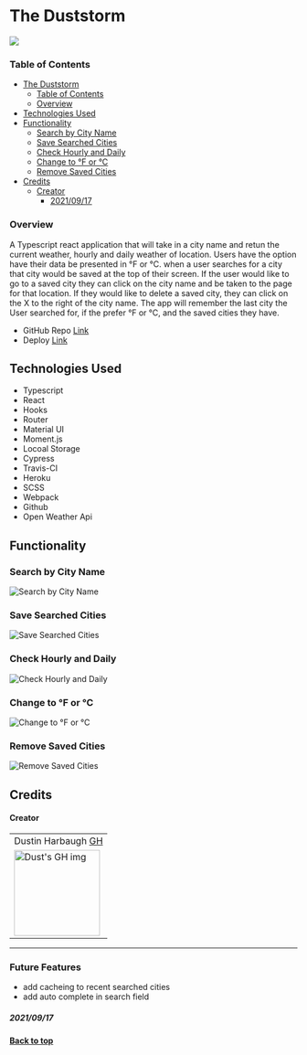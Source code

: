 # The Duststorm
![](https://media.giphy.com/media/hNWrYN0XxNFuV4CTMg/giphy.gif?cid=790b761166833bfe43d4af292b15b5d29234dd4f30698b2d&rid=giphy.gif&ct=g)
### Table of Contents
  - [The Duststorm](#The-Duststorm)
    - [Table of Contents](#table-of-contents)
    - [Overview](#overview)
  - [Technologies Used](#technologies-used)
  - [Functionality](#functionality)
    - [Search by City Name](#Search-by-City-Name)
    - [Save Searched Cities](#Save-Searched-Cities)
    - [Check Hourly and Daily](#Check-Hourly-and-Daily)
    - [Change to °F or °C](#Change-to-°F-or-°C)
    - [Remove Saved Cities](#Remove-Saved-Cities)
  - [Credits](#credits)
      - [Creator](#creator)
        - [2021/09/17](#20210917)

### Overview
A Typescript react application that will take in a city name and retun the current weather, hourly and daily weather of location. Users have the option have their data be presented in °F or °C. when a user searches for a city that city would be saved at the top of their screen. If the user would like to go to a saved city they can click on the city name and be taken to the page for that location. If they would like to delete a saved city, they can click on the X to the right of the city name. The app will remember the last city the User searched for, if the prefer °F or °C, and the saved cities they have.


 - GitHub Repo [Link](https://github.com/Thee-Dust/weather-app)
 - Deploy [Link](https://the-duststorm.herokuapp.com/)



## Technologies Used
- Typescript
- React
- Hooks
- Router
- Material UI
- Moment.js
- Locoal Storage
- Cypress
- Travis-CI 
- Heroku
- SCSS
- Webpack
- Github
- Open Weather Api


## Functionality
### Search by City Name
![Search by City Name](https://media.giphy.com/media/c9X8z5oD7W6TIHgl1n/giphy.gif)
### Save Searched Cities
![Save Searched Cities](https://media.giphy.com/media/elwLbUop1xODNC2gAT/giphy.gif)
### Check Hourly and Daily
![Check Hourly and Daily](https://media.giphy.com/media/pTei7tFFvzv5Wotcyv/giphy.gif)
### Change to °F or °C
![Change to °F or °C](https://media.giphy.com/media/CKrvxze6yptWR7l6GC/giphy.gif)
### Remove Saved Cities
![Remove Saved Cities](https://media.giphy.com/media/RhKX8b9b2pzgAroa9Q/giphy.gif)

## Credits
#### Creator
<table>
  <tr>
    <td> Dustin Harbaugh <a href="https://github.com/Thee-Dust">GH</td>
  </tr> 
  <td>
    <img src="https://avatars.githubusercontent.com/u/75390410?v=4" alt="Dust's GH img"
  width="150" height="auto" />
  </td>
  
</table>


**************************************************************************
### Future Features
  - add cacheing to recent searched cities
  - add auto complete in search field

##### 2021/09/17
**[Back to top](#table-of-contents)**
